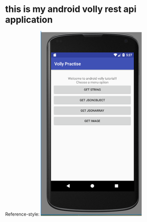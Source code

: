 # this is my android volly rest api application 
Reference-style: 
![alt text][logo]

[logo]: https://github.com/tapos007/android-volly-rest-api/blob/master/load_image/part_1.PNG "screenshot 1"
[logo]: https://github.com/tapos007/android-volly-rest-api/blob/master/load_image/part_2.PNG "screenshot 2"